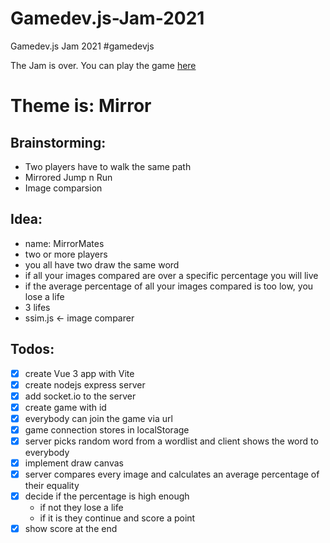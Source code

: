 # Gamedev.js-Jam-2021

Gamedev.js Jam 2021 #gamedevjs

The Jam is over.
You can play the game [here](https://mirrormates.herokuapp.com)

# Theme is: Mirror

## Brainstorming:

-   Two players have to walk the same path
-   Mirrored Jump n Run
-   Image comparsion

## Idea:

-   name: MirrorMates
-   two or more players
-   you all have two draw the same word
-   if all your images compared are over a specific percentage you will live
-   if the average percentage of all your images compared is too low, you lose a life
-   3 lifes
-   ssim.js <- image comparer

## Todos:

-   [x] create Vue 3 app with Vite
-   [x] create nodejs express server
-   [x] add socket.io to the server
-   [x] create game with id
-   [x] everybody can join the game via url
-   [x] game connection stores in localStorage
-   [x] server picks random word from a wordlist and client shows the word to everybody
-   [x] implement draw canvas
-   [x] server compares every image and calculates an average percentage of their equality
-   [x] decide if the percentage is high enough
    -   if not they lose a life
    -   if it is they continue and score a point
-   [x] show score at the end
